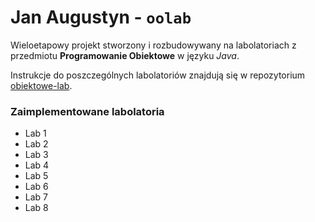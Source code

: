# Jan Augustyn - `oolab`
Wieloetapowy projekt stworzony i rozbudowywany na labolatoriach z przedmiotu **Programowanie Obiektowe** w języku _Java_.

Instrukcje do poszczególnych labolatoriów znajdują się w repozytorium [obiektowe-lab](https://github.com/apohllo/obiektowe-lab).
### Zaimplementowane labolatoria
- Lab 1
- Lab 2
- Lab 3
- Lab 4
- Lab 5
- Lab 6
- Lab 7
- Lab 8
